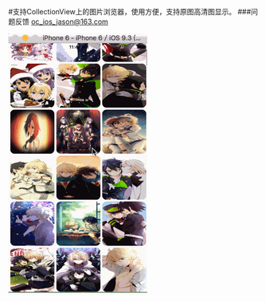 #支持CollectionView上的图片浏览器，使用方便，支持原图高清图显示。
###问题反馈 oc_ios_jason@163.com

![](https://github.com/419632131/DJPhotoBrowser/blob/master/Untitled.gif?raw=true)
